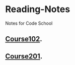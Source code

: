 # Reading-Notes
Notes for Code School

## [Course102](https://javionw.github.io/Reading-notes/).

## [Course201](https://javionw.github.io/Reading-notes/).
